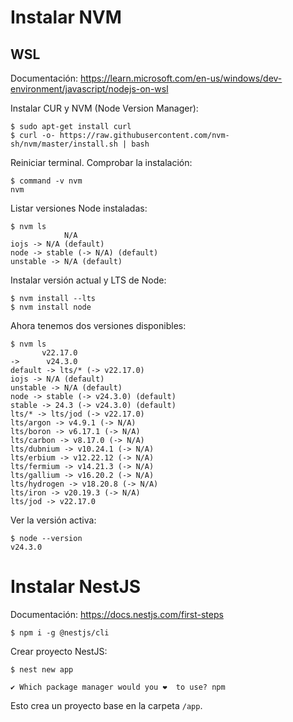 # Instalar NVM

## WSL

Documentación: https://learn.microsoft.com/en-us/windows/dev-environment/javascript/nodejs-on-wsl

Instalar CUR y NVM (Node Version Manager):

```
$ sudo apt-get install curl
$ curl -o- https://raw.githubusercontent.com/nvm-sh/nvm/master/install.sh | bash
```

Reiniciar terminal. Comprobar la instalación:

```
$ command -v nvm
nvm
```

Listar versiones Node instaladas:

```
$ nvm ls
            N/A
iojs -> N/A (default)
node -> stable (-> N/A) (default)
unstable -> N/A (default)
```

Instalar versión actual y LTS de Node:

```
$ nvm install --lts
$ nvm install node
```

Ahora tenemos dos versiones disponibles:

```
$ nvm ls
       v22.17.0
->      v24.3.0
default -> lts/* (-> v22.17.0)
iojs -> N/A (default)
unstable -> N/A (default)
node -> stable (-> v24.3.0) (default)
stable -> 24.3 (-> v24.3.0) (default)
lts/* -> lts/jod (-> v22.17.0)
lts/argon -> v4.9.1 (-> N/A)
lts/boron -> v6.17.1 (-> N/A)
lts/carbon -> v8.17.0 (-> N/A)
lts/dubnium -> v10.24.1 (-> N/A)
lts/erbium -> v12.22.12 (-> N/A)
lts/fermium -> v14.21.3 (-> N/A)
lts/gallium -> v16.20.2 (-> N/A)
lts/hydrogen -> v18.20.8 (-> N/A)
lts/iron -> v20.19.3 (-> N/A)
lts/jod -> v22.17.0
```

Ver la versión activa:

```
$ node --version
v24.3.0
```

# Instalar NestJS

Documentación: https://docs.nestjs.com/first-steps

```
$ npm i -g @nestjs/cli
```

Crear proyecto NestJS:

```
$ nest new app

✔ Which package manager would you ❤️  to use? npm
```

Esto crea un proyecto base en la carpeta `/app`.